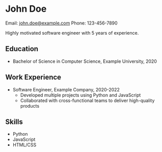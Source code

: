 # John Doe

Email: john.doe@example.com
Phone: 123-456-7890

Highly motivated software engineer with 5 years of experience.

## Education
* Bachelor of Science in Computer Science, Example University, 2020

## Work Experience
* Software Engineer, Example Company, 2020-2022
  + Developed multiple projects using Python and JavaScript
  + Collaborated with cross-functional teams to deliver high-quality products

## Skills
* Python
* JavaScript
* HTML/CSS
